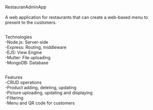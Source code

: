 RestauranAdminApp<br /><br />
A web application for restaurants that can create a web-based menu to present to the customers.<br/><br/>

Technologies<br/>
-Node.js: Server-side<br/>
-Express: Routing, middleware<br/>
-EJS: View Engine<br/>
-Multer: File uploading<br/>
-MongoDB: Database<br/><br/>

Features<br/>
-CRUD operations<br/>
-Product adding, deleting, updating<br/>
-Picture uploading, updating and displaying<br/>
-Filtering<br/>
-Menu and QR code for customers<br/> 
